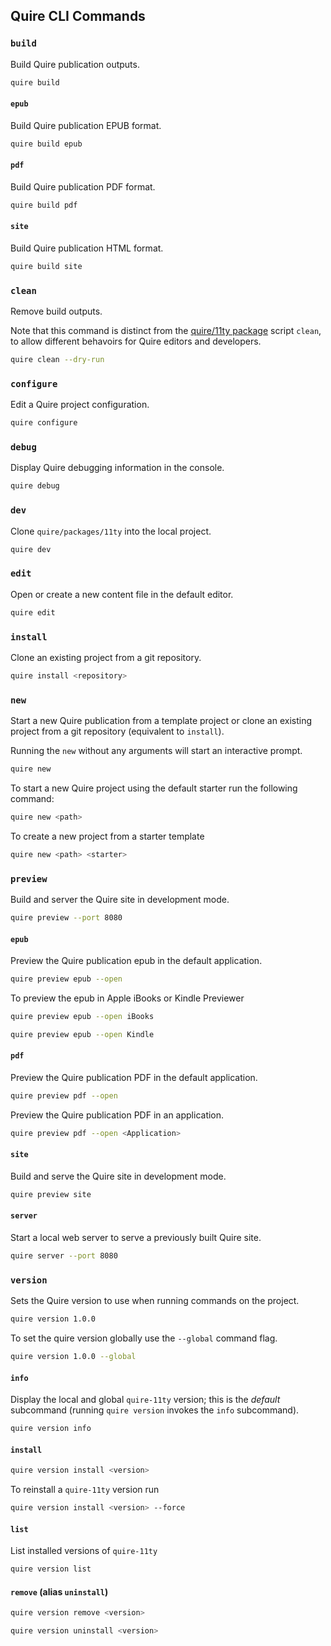 ## Quire CLI Commands

### `build`

Build Quire publication outputs.

```sh
quire build
```

#### `epub`

Build Quire publication EPUB format.

```sh
quire build epub
```

#### `pdf`

Build Quire publication PDF format.

```sh
quire build pdf
```

#### `site`

Build Quire publication HTML format.

```sh
quire build site
```

### `clean`

Remove build outputs.

Note that this command is distinct from the [quire/11ty package](https://github.com/thegetty/quire/packages/11ty/package.json) script `clean`, to allow different behavoirs for Quire editors and developers.

```sh
quire clean --dry-run
```

### `configure`

Edit a Quire project configuration.

```sh
quire configure
```

### `debug`

Display Quire debugging information in the console.

```sh
quire debug
```

### `dev`

Clone `quire/packages/11ty` into the local project.

```sh
quire dev
```

### `edit`

Open or create a new content file in the default editor.

```sh
quire edit
```

### `install`

Clone an existing project from a git repository.

```sh
quire install <repository>
```

### `new`

Start a new Quire publication from a template project or clone an existing project from a git repository (equivalent to `install`).

Running the `new` without any arguments will start an interactive prompt.

```sh
quire new
```

To start a new Quire project using the default starter run the following command:

```sh
quire new <path>
```

To create a new project from a starter template

```sh
quire new <path> <starter>
```

### `preview`

Build and server the Quire site in development mode.

```sh
quire preview --port 8080
```

#### `epub`

Preview the Quire publication epub in the default application.

```sh
quire preview epub --open
```

To preview the epub in Apple iBooks or Kindle Previewer

```sh
quire preview epub --open iBooks
```

```sh
quire preview epub --open Kindle
```

#### `pdf`

Preview the Quire publication PDF in the default application.

```sh
quire preview pdf --open
```

Preview the Quire publication PDF in an application.

```sh
quire preview pdf --open <Application>
```

#### `site`

Build and serve the Quire site in development mode.

```sh
quire preview site
```

#### `server`

Start a local web server to serve a previously built Quire site.

```sh
quire server --port 8080
```

### `version`

Sets the Quire version to use when running commands on the project.

```sh
quire version 1.0.0
```

To set the quire version globally use the `--global` command flag.

```sh
quire version 1.0.0 --global
```

#### `info`

Display the local and global `quire-11ty` version; this is the *default* subcommand (running `quire version` invokes the `info` subcommand).

```sh
quire version info
```

#### `install`

```sh
quire version install <version>
```

To reinstall a `quire-11ty` version run

```sh
quire version install <version> --force
```

#### `list`

List installed versions of `quire-11ty`

```sh
quire version list
```

#### `remove` (alias `uninstall`)

```sh
quire version remove <version>
```

```sh
quire version uninstall <version>
```
